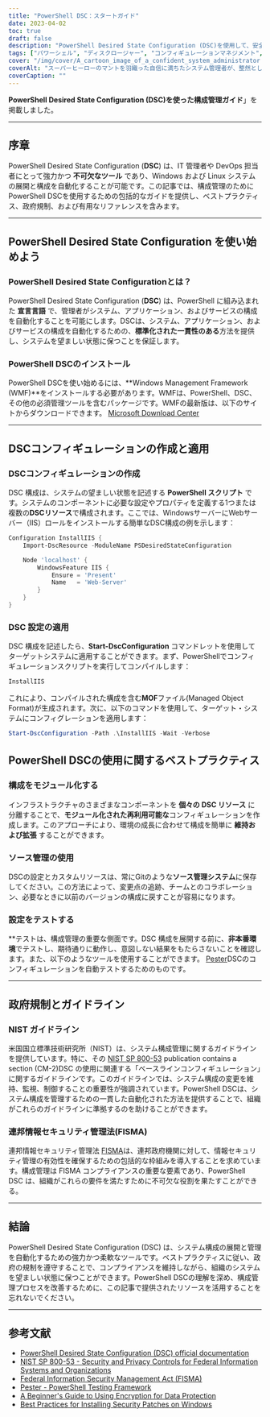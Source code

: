 ```yaml
---
title: "PowerShell DSC：スタートガイド"
date: 2023-04-02
toc: true
draft: false
description: "PowerShell Desired State Configuration (DSC)を使用して、安全でコンプライアンスに準拠した環境のためのシステム構成を自動化および管理する方法を説明します。"
tags: ["パワーシェル", "ディスクロージャー", "コンフィギュレーションマネジメント", "オートメーション", "ウィンドウズ", "システム管理", "ベストプラクティス", "コンプライアンス", "セキュリティ", "インフラストラクチャー", "デブオプス", "サーバー構成", "テスト", "ギット", "ソースコントロール", "政府規制", "エヌアイエスティー", "CIS", "コンフィギュレーションドリフト", "カスタムリソース"]
cover: "/img/cover/A_cartoon_image_of_a_confident_system_administrator.png"
coverAlt: "スーパーヒーローのマントを羽織った自信に満ちたシステム管理者が、整然としたサーバーラックの横に立ち、片手にPowerShell DSCスクリプト、もう片手にWindowsロゴの入った盾を持ち、設定ドリフトやセキュリティ脅威からサーバーを守っている漫画のような画像です。"
coverCaption: ""
---
```


**PowerShell Desired State Configuration (DSC)を使った構成管理ガイド**」を掲載しました。

______

## 序章

PowerShell Desired State Configuration (**DSC**) は、IT 管理者や DevOps 担当者にとって強力かつ **不可欠なツール** であり、Windows および Linux システムの展開と構成を自動化することが可能です。この記事では、構成管理のためにPowerShell DSCを使用するための包括的なガイドを提供し、ベストプラクティス、政府規制、および有用なリファレンスを含みます。

______

## PowerShell Desired State Configuration を使い始めよう

### PowerShell Desired State Configurationとは？

PowerShell Desired State Configuration (**DSC**) は、PowerShell に組み込まれた **宣言言語** で、管理者がシステム、アプリケーション、およびサービスの構成を自動化することを可能にします。DSCは、システム、アプリケーション、およびサービスの構成を自動化するための、**標準化された一貫性のある**方法を提供し、システムを望ましい状態に保つことを保証します。

### PowerShell DSCのインストール

PowerShell DSCを使い始めるには、**Windows Management Framework (WMF)**をインストールする必要があります。WMFは、PowerShell、DSC、その他の必須管理ツールを含むパッケージです。WMFの最新版は、以下のサイトからダウンロードできます。 [Microsoft Download Center](https://www.microsoft.com/en-us/download/details.aspx?id=54616)

______

## DSCコンフィギュレーションの作成と適用

### DSCコンフィギュレーションの作成

DSC 構成は、システムの望ましい状態を記述する **PowerShell スクリプト** です。システムのコンポーネントに必要な設定やプロパティを定義する1つまたは複数の**DSCリソース**で構成されます。ここでは、WindowsサーバーにWebサーバー（IIS）ロールをインストールする簡単なDSC構成の例を示します：

```powershell
Configuration InstallIIS {
    Import-DscResource -ModuleName PSDesiredStateConfiguration

    Node 'localhost' {
        WindowsFeature IIS {
            Ensure = 'Present'
            Name   = 'Web-Server'
        }
    }
}
```
### DSC 設定の適用
DSC 構成を記述したら、**Start-DscConfiguration** コマンドレットを使用してターゲットシステムに適用することができます。まず、PowerShellでコンフィギュレーションスクリプトを実行してコンパイルします：

```powershell
InstallIIS
```

これにより、コンパイルされた構成を含む**MOF**ファイル(Managed Object Format)が生成されます。次に、以下のコマンドを使用して、ターゲット・システムにコンフィグレーションを適用します：

```powershell
Start-DscConfiguration -Path .\InstallIIS -Wait -Verbose
```

## PowerShell DSCの使用に関するベストプラクティス

### 構成をモジュール化する

インフラストラクチャのさまざまなコンポーネントを **個々の DSC リソース** に分離することで、**モジュール化された再利用可能な**コンフィギュレーションを作成します。このアプローチにより、環境の成長に合わせて構成を簡単に **維持および拡張** することができます。

### ソース管理の使用

DSCの設定とカスタムリソースは、常にGitのような**ソース管理システム**に保存してください。この方法によって、変更点の追跡、チームとのコラボレーション、必要なときに以前のバージョンの構成に戻すことが容易になります。

### 設定をテストする

**テストは、構成管理の重要な側面です。DSC 構成を展開する前に、**非本番環境**でテストし、期待通りに動作し、意図しない結果をもたらさないことを確認します。また、以下のようなツールを使用することができます。 [Pester](https://github.com/pester/Pester)DSCのコンフィギュレーションを自動テストするためのものです。

______

## 政府規制とガイドライン

### NIST ガイドライン

米国国立標準技術研究所（NIST）は、システム構成管理に関するガイドラインを提供しています。特に、その [NIST SP 800-53](https://nvlpubs.nist.gov/nistpubs/SpecialPublications/NIST.SP.800-53r5.pdf) publication contains a section (CM-2)DSC の使用に関連する「ベースラインコンフィギュレーション」に関するガイドラインです。このガイドラインでは、システム構成の変更を維持、監視、制御することの重要性が強調されています。PowerShell DSCは、システム構成を管理するための一貫した自動化された方法を提供することで、組織がこれらのガイドラインに準拠するのを助けることができます。

### 連邦情報セキュリティ管理法(FISMA)

連邦情報セキュリティ管理法 [FISMA](https://www.dhs.gov/cisa/federal-information-security-modernization-act)は、連邦政府機関に対して、情報セキュリティ管理の有効性を確保するための包括的な枠組みを導入することを求めています。構成管理は FISMA コンプライアンスの重要な要素であり、PowerShell DSC は、組織がこれらの要件を満たすために不可欠な役割を果たすことができる。
______

## 結論

PowerShell Desired State Configuration (DSC) は、システム構成の展開と管理を自動化するための強力かつ柔軟なツールです。ベストプラクティスに従い、政府の規制を遵守することで、コンプライアンスを維持しながら、組織のシステムを望ましい状態に保つことができます。PowerShell DSCの理解を深め、構成管理プロセスを改善するために、この記事で提供されたリソースを活用することを忘れないでください。
______

## 参考文献

- [PowerShell Desired State Configuration (DSC) official documentation](https://learn.microsoft.com/en-us/powershell/dsc/getting-started/wingettingstarted?view=dsc-1.1)
- [NIST SP 800-53 - Security and Privacy Controls for Federal Information Systems and Organizations](https://nvlpubs.nist.gov/nistpubs/SpecialPublications/NIST.SP.800-53r5.pdf)
- [Federal Information Security Management Act (FISMA)](https://www.dhs.gov/cisa/federal-information-security-modernization-act)
- [Pester - PowerShell Testing Framework](https://github.com/pester/Pester)
- [A Beginner's Guide to Using Encryption for Data Protection](https://simeononsecurity.ch/articles/a-beginners-guide-to-using-encryption-for-data-protection/)
- [Best Practices for Installing Security Patches on Windows](https://simeononsecurity.ch/articles/best-practices-for-installing-security-patches-on-windows/)




